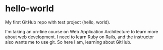 # hello-world
My first GitHub repo with test project (hello, world).

I'm taking an on-line course on Web Application Architecture to learn more about web development.  I need to learn Ruby on Rails, and the instructor also wants me to use git.  So here I am, learning about GitHub.
